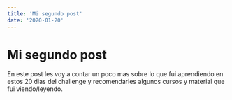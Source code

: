 ```yaml
---
title: 'Mi segundo post'
date: '2020-01-20'
---
```


# Mi segundo post



En este post les voy a contar un poco mas sobre lo que fui aprendiendo en estos 20 dias del challenge y recomendarles algunos cursos y material que fui viendo/leyendo.

